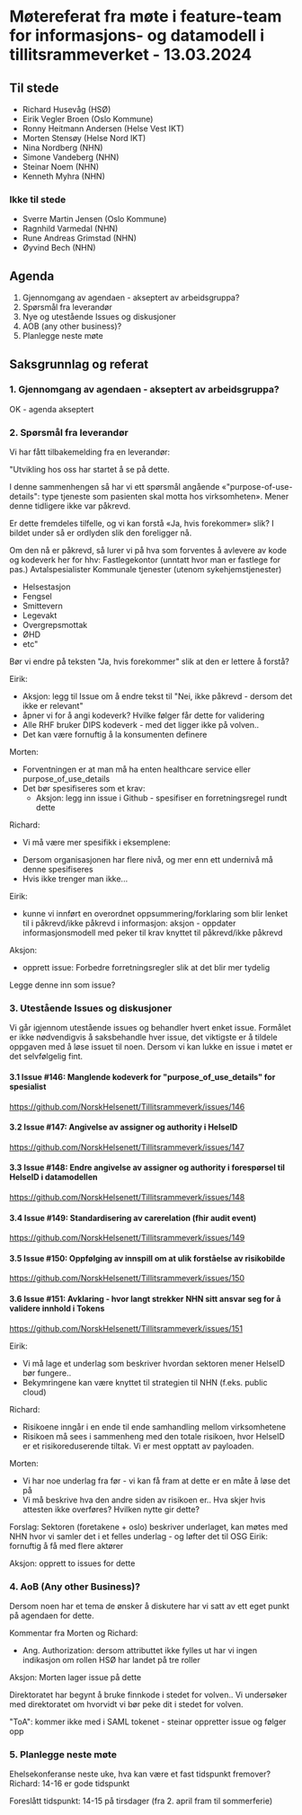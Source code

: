 # Møtereferat fra møte i feature-team for informasjons- og datamodell i tillitsrammeverket - 13.03.2024

## Til stede
- Richard Husevåg (HSØ)
- Eirik Vegler Broen (Oslo Kommune)
- Ronny Heitmann Andersen (Helse Vest IKT)
- Morten Stensøy (Helse Nord IKT)
- Nina Nordberg (NHN)
- Simone Vandeberg (NHN)
- Steinar Noem (NHN)
- Kenneth Myhra (NHN)

### Ikke til stede
- Sverre Martin Jensen (Oslo Kommune)
- Ragnhild Varmedal (NHN)
- Rune Andreas Grimstad (NHN)
- Øyvind Bech (NHN)

## Agenda
1. Gjennomgang av agendaen - akseptert av arbeidsgruppa?
2. Spørsmål fra leverandør
3. Nye og utestående Issues og diskusjoner
4. AOB (any other business)?
5. Planlegge neste møte

## Saksgrunnlag og referat

### 1. Gjennomgang av agendaen - akseptert av arbeidsgruppa?
OK - agenda akseptert

### 2. Spørsmål fra leverandør
Vi har fått tilbakemelding fra en leverandør:

"Utvikling hos oss har startet å se på dette.

I denne sammenhengen så har vi ett spørsmål angående «"purpose-of-use-details": type tjeneste som pasienten skal motta hos virksomheten». 
Mener denne tidligere ikke var påkrevd.

Er dette fremdeles tilfelle, og vi kan forstå «Ja, hvis forekommer» slik?
I bildet under så er ordlyden slik den foreligger nå.

Om den nå er påkrevd, så lurer vi på hva som forventes å avlevere av kode og kodeverk her for hhv:
Fastlegekontor (unntatt hvor man er fastlege for pas.)
Avtalspesialister
Kommunale tjenester (utenom sykehjemstjenester)
- Helsestasjon
- Fengsel
- Smittevern
- Legevakt
- Overgrepsmottak
- ØHD
- etc" 

Bør vi endre på teksten "Ja, hvis forekommer" slik at den er lettere å forstå?

Eirik: 
- Aksjon: legg til Issue om å endre tekst til "Nei, ikke påkrevd - dersom det ikke er relevant"
- åpner vi for å angi kodeverk? Hvilke følger får dette for validering
- Alle RHF bruker DIPS kodeverk - med det ligger ikke på volven..
- Det kan være fornuftig å la konsumenten definere 

Morten: 
- Forventningen er at man må ha enten healthcare service eller purpose_of_use_details
- Det bør spesifiseres som et krav:
    * Aksjon: legg inn issue i Github - spesifiser en forretningsregel rundt dette

Richard:
- Vi må være mer spesifikk i eksemplene:
* Dersom organisasjonen har flere nivå, og mer enn ett undernivå må denne spesifiseres
* Hvis ikke trenger man ikke... 

Eirik:
* kunne vi innført en overordnet oppsummering/forklaring som blir lenket til i påkrevd/ikke påkrevd i informasjon: aksjon - oppdater informasjonsmodell med peker til krav knyttet til påkrevd/ikke påkrevd

Aksjon: 
* opprett issue: Forbedre forretningsregler slik at det blir mer tydelig


Legge denne inn som issue?

### 3. Utestående Issues og diskusjoner
Vi går igjennom utestående issues og behandler hvert enket issue.
Formålet er ikke nødvendigvis å saksbehandle hver issue, det viktigste er å tildele oppgaven med å løse issuet til noen.
Dersom vi kan lukke en issue i møtet er det selvfølgelig fint. 

#### 3.1 Issue #146: Manglende kodeverk for "purpose_of_use_details" for spesialist
https://github.com/NorskHelsenett/Tillitsrammeverk/issues/146

#### 3.2 Issue #147: Angivelse av assigner og authority i HelseID
https://github.com/NorskHelsenett/Tillitsrammeverk/issues/147

#### 3.3 Issue #148: Endre angivelse av assigner og authority i forespørsel til HelseID i datamodellen
https://github.com/NorskHelsenett/Tillitsrammeverk/issues/148

#### 3.4 Issue #149: Standardisering av carerelation (fhir audit event)
https://github.com/NorskHelsenett/Tillitsrammeverk/issues/149

#### 3.5 Issue #150: Oppfølging av innspill om at ulik forståelse av risikobilde
https://github.com/NorskHelsenett/Tillitsrammeverk/issues/150

#### 3.6 Issue #151: Avklaring - hvor langt strekker NHN sitt ansvar seg for å validere innhold i Tokens
https://github.com/NorskHelsenett/Tillitsrammeverk/issues/151

Eirik: 
* Vi må lage et underlag som beskriver hvordan sektoren mener HelseID bør fungere..
* Bekymringene kan være knyttet til strategien til NHN (f.eks. public cloud)

Richard: 
* Risikoene inngår i en ende til ende samhandling mellom virksomhetene
* Risikoen må sees i sammenheng med den totale risikoen, hvor HelseID er et risikoreduserende tiltak. Vi er mest opptatt av payloaden.

Morten:
* Vi har noe underlag fra før - vi kan få fram at dette er en måte å løse det på
* Vi må beskrive hva den andre siden av risikoen er.. Hva skjer hvis attesten ikke overføres? Hvilken nytte gir dette?

Forslag: Sektoren (foretakene + oslo) beskriver underlaget, kan møtes med NHN hvor vi samler det i et felles underlag - og løfter det til OSG
Eirik: fornuftig å få med flere aktører

Aksjon: opprett to issues for dette

### 4. AoB (Any other Business)?
Dersom noen har et tema de ønsker å diskutere har vi satt av ett eget punkt på agendaen for dette.

Kommentar fra Morten og Richard:
* Ang. Authorization: dersom attributtet ikke fylles ut har vi ingen indikasjon om rollen
HSØ har landet på tre roller

Aksjon: Morten lager issue på dette

Direktoratet har begynt å bruke finnkode i stedet for volven.. 
Vi undersøker med direktoratet om hvorvidt vi bør peke dit i stedet for volven.

"ToA": kommer ikke med i SAML tokenet - steinar oppretter issue og følger opp

### 5. Planlegge neste møte
Ehelsekonferanse neste uke, hva kan være et fast tidspunkt fremover?
Richard: 14-16 er gode tidspunkt

Foreslått tidspunkt: 14-15 på tirsdager (fra 2. april fram til sommerferie)
